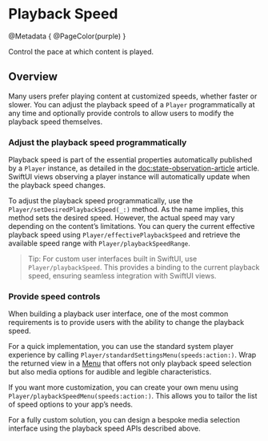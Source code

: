 # Playback Speed

@Metadata {
    @PageColor(purple)
}

Control the pace at which content is played.

## Overview

Many users prefer playing content at customized speeds, whether faster or slower. You can adjust the playback speed of a ``Player`` programmatically at any time and optionally provide controls to allow users to modify the playback speed themselves.

### Adjust the playback speed programmatically

Playback speed is part of the essential properties automatically published by a ``Player`` instance, as detailed in the <doc:state-observation-article> article. SwiftUI views observing a player instance will automatically update when the playback speed changes.

To adjust the playback speed programmatically, use the ``Player/setDesiredPlaybackSpeed(_:)`` method. As the name implies, this method sets the desired speed. However, the actual speed may vary depending on the content’s limitations. You can query the current effective playback speed using ``Player/effectivePlaybackSpeed`` and retrieve the available speed range with ``Player/playbackSpeedRange``.

> Tip: For custom user interfaces built in SwiftUI, use ``Player/playbackSpeed``. This provides a binding to the current playback speed, ensuring seamless integration with SwiftUI views.

### Provide speed controls

When building a playback user interface, one of the most common requirements is to provide users with the ability to change the playback speed.

For a quick implementation, you can use the standard system player experience by calling ``Player/standardSettingsMenu(speeds:action:)``. Wrap the returned view in a [Menu](https://developer.apple.com/documentation/swiftui/menu) that offers not only playback speed selection but also media options for audible and legible characteristics.

If you want more customization, you can create your own menu using ``Player/playbackSpeedMenu(speeds:action:)``. This allows you to tailor the list of speed options to your app’s needs.

For a fully custom solution, you can design a bespoke media selection interface using the playback speed APIs described above.
